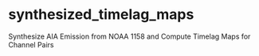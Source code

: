 # synthesized_timelag_maps
Synthesize AIA Emission from NOAA 1158 and Compute Timelag Maps for Channel Pairs
